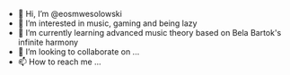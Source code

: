 - 👋 Hi, I’m @eosmwesolowski
- 👀 I’m interested in music, gaming and being lazy
- 🌱 I’m currently learning advanced music theory based on Bela Bartok's infinite harmony
- 💞️ I’m looking to collaborate on ...
- 📫 How to reach me ...

<!---
eosmwesolowski/eosmwesolowski is a ✨ special ✨ repository because its `README.md` (this file) appears on your GitHub profile.
You can click the Preview link to take a look at your changes.
--->
